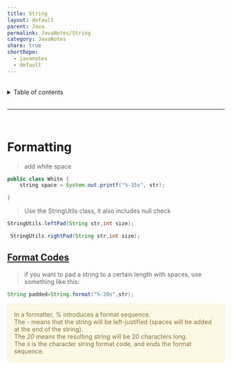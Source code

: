 ```yaml
---
title: String
layout: default
parent: Java
permalink: JavaNotes/String
category: JavaNotes
share: true
shortRepo:
  - javanotes
  - default              
---
```


<br/>            

<details markdown="block">                  
<summary>                  
Table of contents                  
</summary>                  
{: .text-delta }                  
1. TOC                  
{:toc}                  
</details>                  

<br/>                  

***                  

<br/>                  

# Formatting

> add white space

```java    
public class White {
    string space = System.out.printf("%-15s", str);

}
```    

> Use the StringUtils class, it also includes null check

```java    
StringUtils.leftPad(String str,int size);

```   

```java
 StringUtils.rightPad(String str,int size);
```

## [Format Codes](https://docs.oracle.com/javase/6/docs/api/java/util/Formatter.html#detail)

> if you want to pad a string to a certain length with spaces, use something like this:

```java    
String padded=String.format("%-20s",str);

```    

<div style="padding: 15px; border: 1px solid transparent; border-color: transparent; margin-bottom: 20px; border-radius: 4px; color: #8a6d3b;; background-color: #fcf8e3; border-color: #faebcc;">            
    In a formatter, <em>%</em> introduces a format sequence.<br>
    The <em>-</em> means that the string will be left-justified (spaces will be added at the end of the string).<br>
    The <em>20</em> means the resulting string will be 20 characters long.<br>
    The <em>s</em> is the character string format code, and ends the format sequence.       <br>
</div> 